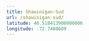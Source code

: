 ```yaml
---
title: Shawinigan-Sud
url: /shawinigan-sud/
latitude: 46.518413900000006
longitude: -72.7480689
---
```

